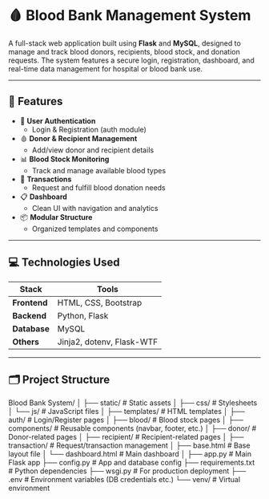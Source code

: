 # 🩸 Blood Bank Management System

A full-stack web application built using **Flask** and **MySQL**, designed to manage and track blood donors, recipients, blood stock, and donation requests. The system features a secure login, registration, dashboard, and real-time data management for hospital or blood bank use.


---

## 🚀 Features

- 👤 **User Authentication**
  - Login & Registration (auth module)
- 🩸 **Donor & Recipient Management**
  - Add/view donor and recipient details
- 📊 **Blood Stock Monitoring**
  - Track and manage available blood types
- 🔄 **Transactions**
  - Request and fulfill blood donation needs
- 📋 **Dashboard**
  - Clean UI with navigation and analytics
- 📦 **Modular Structure**
  - Organized templates and components

---

## 💻 Technologies Used

| Stack        | Tools                      |
|--------------|----------------------------|
| **Frontend** | HTML, CSS, Bootstrap       |
| **Backend**  | Python, Flask              |
| **Database** | MySQL                      |
| **Others**   | Jinja2, dotenv, Flask-WTF  |

---


## 🗂️ Project Structure

Blood Bank System/
│
├── static/ # Static assets
│ ├── css/ # Stylesheets
│ └── js/ # JavaScript files
│
├── templates/ # HTML templates
│ ├── auth/ # Login/Register pages
│ ├── blood/ # Blood stock pages
│ ├── components/ # Reusable components (navbar, footer, etc.)
│ ├── donor/ # Donor-related pages
│ ├── recipient/ # Recipient-related pages
│ ├── transaction/ # Request/transaction management
│ ├── base.html # Base layout file
│ └── dashboard.html # Main dashboard
│
├── app.py # Main Flask app
├── config.py # App and database config
├── requirements.txt # Python dependencies
├── wsgi.py # For production deployment
├── .env # Environment variables (DB credentials etc.)
└── venv/ # Virtual environment
